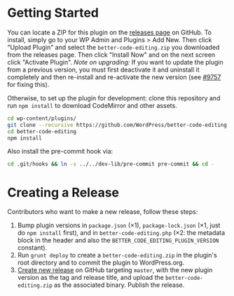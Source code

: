 # Getting Started

You can locate a ZIP for this plugin on the [releases page](https://github.com/WordPress/better-code-editing/releases) on GitHub. To install, simply go to your WP Admin and Plugins > Add New. Then click "Upload Plugin" and select the `better-code-editing.zip` you downloaded from the releases page. Then click "Install Now" and on the next screen click "Activate Plugin". _Note on upgrading:_ If you want to update the plugin from a previous version, you must first deactivate it and uninstall it completely and then re-install and re-activate the new version (see [#9757](https://core.trac.wordpress.org/ticket/9757) for fixing this).

Otherwise, to set up the plugin for development: clone this repository and run `npm install` to download CodeMirror and other assets.

```bash
cd wp-content/plugins/
git clone --recursive https://github.com/WordPress/better-code-editing.git
cd better-code-editing
npm install
```

Also install the pre-commit hook via:

```bash
cd .git/hooks && ln -s ../../dev-lib/pre-commit pre-commit && cd -
```

# Creating a Release

Contributors who want to make a new release, follow these steps:

1. Bump plugin versions in `package.json` (×1), `package-lock.json` (×1, just do `npm install` first), and in `better-code-editing.php` (×2: the metadata block in the header and also the `BETTER_CODE_EDITING_PLUGIN_VERSION` constant).
2. Run `grunt deploy` to create a `better-code-editing.zip` in the plugin's root directory and to commit the plugin to WordPress.org.
3. [Create new release](https://github.com/WordPress/better-code-editing/releases/new) on GitHub targeting `master`, with the new plugin version as the tag and release title, and upload the `better-code-editing.zip` as the associated binary. Publish the release.
